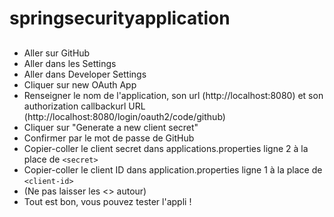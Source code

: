 # springsecurityapplication

## 
- Aller sur GitHub
- Aller dans les Settings
- Aller dans Developer Settings
- Cliquer sur new OAuth App
- Renseigner le nom de l'application, son url (http://localhost:8080) et son authorization callbackurl URL (http://localhost:8080/login/oauth2/code/github)
- Cliquer sur "Generate a new client secret"
- Confirmer par le mot de passe de GitHub
- Copier-coller le client secret dans applications.properties ligne 2 à la place de ```<secret>```
- Copier-coller le client ID dans application.properties ligne 1 à la place de ```<client-id>```
- (Ne pas laisser les <> autour)
- Tout est bon, vous pouvez tester l'appli ! 